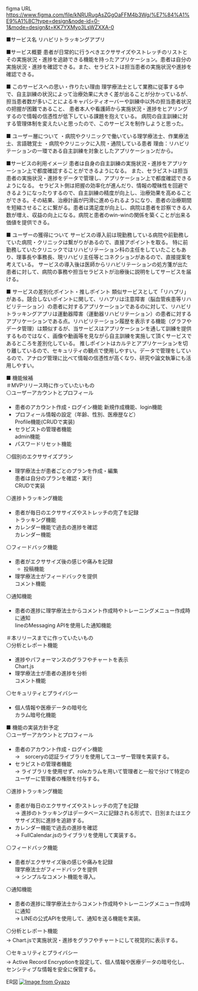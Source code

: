 figma URL https://www.figma.com/file/kNRURugAsZGgOaFFM4b3Wg/%E7%84%A1%E9%A1%8C?type=design&node-id=0-1&mode=design&t=KK7YXMyo3LsWZXXA-0

■サービス名
リハビリトラッキングアプリ


■サービス概要
患者が日常的に行うべきエクササイズやストレッチのリストとその実施状況・進捗を追跡できる機能を持ったアプリケーション。患者は自分の実施状況・進捗を確認できる。また、セラピストは担当患者の実施状況や進捗を確認できる。


■ このサービスへの思い・作りたい理由
理学療法士として業務に従事する中で、自主訓練の状況によって治療効果に大きく差が出ることが分かっているが、
担当患者数が多いことによるキャパシティオーバーや訓練中以外の担当患者状況の把握が困難であること、
患者本人や看護師から実施状況・進捗をヒアリングするので情報の信憑性が低下している課題を抱えている。
病院の自主訓練に対する管理体制を変えたいと思ったので、このサービスを制作しようと思った。


■ ユーザー層について
・病院やクリニックで働いている理学療法士、作業療法士、言語聴覚士
・病院やクリニックに入院・通院している患者
理由：リハビリテーションの一環である自主訓練を対象としたアプリケーションだから。


■サービスの利用イメージ
患者は自身の自主訓練の実施状況・進捗をアプリケーション上で都度確認することができるようになる。
また、セラピストは担当患者の実施状況・進捗をデータで管理し、アプリケーション上で都度確認できるようになる。
セラピスト側は把握の効率化が進んだり、情報の曖昧性を回避できるようになったりするので、自主訓練の精度が向上し、治療効果を高めることができる。その結果、治療計画が円滑に進められるようになり、患者の治療期間を短縮させることに繋がる。患者は満足度が向上し、病院は患者を診察できる人数が増え、収益の向上になる。病院と患者のwin-winの関係を築くことが出来る価値を提供できる。


■ ユーザーの獲得について
サービスの導入前は現勤務している病院や前勤務していた病院・クリニックは繋がりがあるので、直接アポイントを取る。
特に前勤務していたクリニックではリハビリテーション科の主任をしていたこともあり、理事長や事務長、現リハビリ主任等とコネクションがあるので、直接提案を考えている。
サービスの導入後は医師からリハビリテーションの処方箋が出た患者に対して、病院の事務や担当セラピストが治療後に説明をしてサービスを届ける。


■ サービスの差別化ポイント・推しポイント
類似サービスとして「リハプリ」がある。競合しないポイントに関して、リハプリは注意障害（脳血管疾患等リハビリテーション）の患者に対するアプリケーションであるのに対して、リハビリトラッキングアプリは運動器障害（運動器リハビリテーション）の患者に対するアプリケーションである点。リハビリテーション履歴を表示する機能（グラフやデータ管理）は類似するが、当サービスはアプリケーションを通して訓練を提供するものではなく、画像や動画等を見ながら自主訓練を実施して頂くサービスであるところを差別化している。
推しポイントはカルテとアプリケーションを切り離しているので、セキュリティの観点で使用しやすい。データで管理をしているので、アナログ管理に比べて情報の信憑性が高くなり、研究や論文執筆にも活用しやすい。



■ 機能候補  
＃MVPリリース時に作っていたいもの  
⚪️ユーザーアカウントとプロフィール  
- 患者のアカウント作成・ログイン機能
  新規作成機能、login機能  
- プロフィール情報の設定（年齢、性別、医療歴など）  
  Profile機能(CRUDで実装)  
- セラピストの管理者機能  
  admin機能  
- パスワードリセット機能  

⚪️個別のエクササイズプラン  
- 理学療法士が患者ごとのプランを作成・編集  
  患者は自分のプランを確認・実行  
  CRUDで実装  

⚪️進捗トラッキング機能  
- 患者が毎日のエクササイズやストレッチの完了を記録  
  トラッキング機能  
- カレンダー機能で過去の進捗を確認  
  カレンダー機能  

⚪️フィードバック機能  
- 患者がエクササイズ後の感じや痛みを記録  
  - 投稿機能  
- 理学療法士がフィードバックを提供  
  コメント機能  

⚪️通知機能  
- 患者の進捗に理学療法士からコメント作成時やトレーニングメニュー作成時に通知  
  lineのMessaging APIを使用した通知機能  


＃本リリースまでに作っていたいもの  
⚪️分析とレポート機能  
- 進捗やパフォーマンスのグラフやチャートを表示  
  Chart.js  
- 理学療法士が患者の進捗を分析  
  コメント機能  

⚪️セキュリティとプライバシー  
- 個人情報や医療データの暗号化  
  カラム暗号化機能  


■ 機能の実装方針予定  
⚪️ユーザーアカウントとプロフィール  
- 患者のアカウント作成・ログイン機能  
  →　sorceryの認証ライブラリを使用してユーザー管理を実装する。  
- セラピストの管理者機能  
  →  ライブラリを使用せず、roleカラムを用いて管理者と一般で分けて特定のユーザーに管理者の権限を付与する。  

⚪️進捗トラッキング機能  
- 患者が毎日のエクササイズやストレッチの完了を記録  
  →  進捗のトラッキングはデータベースに記録される形式で、日別またはエクササイズ別に進捗を追跡する。  
- カレンダー機能で過去の進捗を確認  
  →  FullCalendar.jsのライブラリを使用して実装する。  

⚪️フィードバック機能  
- 患者がエクササイズ後の感じや痛みを記録  
  理学療法士がフィードバックを提供  
  →  シンプルなコメント機能を導入。  

⚪️通知機能  
- 患者の進捗に理学療法士からコメント作成時やトレーニングメニュー作成時に通知  
  → LINEの公式APIを使用して、通知を送る機能を実装。  

⚪️分析とレポート機能  
→  Chart.jsで実施状況・進捗をグラフやチャートにして視覚的に表示する。  

⚪️セキュリティとプライバシー  
→  Active Record Encryptionを設定して、個人情報や医療データの暗号化し、センシティブな情報を安全に保管する。  

ER図
[![Image from Gyazo](https://i.gyazo.com/6ff8a32b6ff5d42661f31b41211159d0.png)](https://gyazo.com/6ff8a32b6ff5d42661f31b41211159d0)